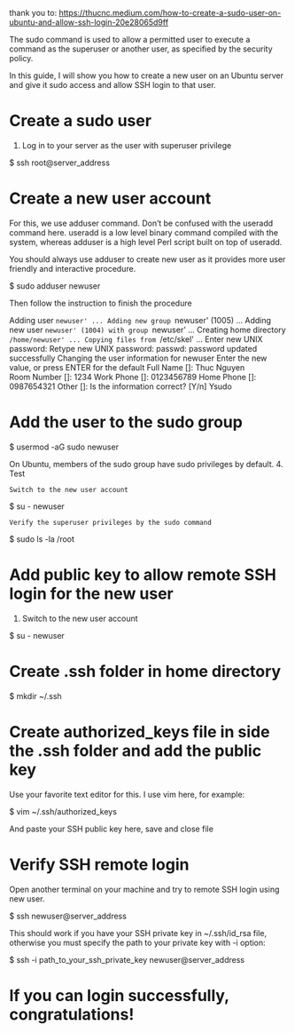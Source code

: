 thank you to:
https://thucnc.medium.com/how-to-create-a-sudo-user-on-ubuntu-and-allow-ssh-login-20e28065d9ff

The sudo command is used to allow a permitted user to execute a command as the superuser or another user, as specified by the security policy.

In this guide, I will show you how to create a new user on an Ubuntu server and give it sudo access and allow SSH login to that user.

# Create a sudo user
1. Log in to your server as the user with superuser privilege

$ ssh root@server_address

# Create a new user account

For this, we use adduser command. Don’t be confused with the useradd command here. useradd is a low level binary command compiled with the system, whereas adduser is a high level Perl script built on top of useradd.

You should always use adduser to create new user as it provides more user friendly and interactive procedure.

$ sudo adduser newuser

Then follow the instruction to finish the procedure

Adding user `newuser' ...
Adding new group `newuser' (1005) ...
Adding new user `newuser' (1004) with group `newuser' ...
Creating home directory `/home/newuser' ...
Copying files from `/etc/skel' ...
Enter new UNIX password: 
Retype new UNIX password: 
passwd: password updated successfully
Changing the user information for newuser
Enter the new value, or press ENTER for the default
 Full Name []: Thuc Nguyen                
 Room Number []: 1234
 Work Phone []: 0123456789
 Home Phone []: 0987654321
 Other []: 
Is the information correct? [Y/n] Ysudo

# Add the user to the sudo group

$ usermod -aG sudo newuser

On Ubuntu, members of the sudo group have sudo privileges by default.
4. Test

    Switch to the new user account

$ su - newuser

    Verify the superuser privileges by the sudo command

$ sudo ls -la /root

# Add public key to allow remote SSH login for the new user
1. Switch to the new user account

$ su - newuser
# Create .ssh folder in home directory

$ mkdir ~/.ssh

# Create authorized_keys file in side the .ssh folder and add the public key

Use your favorite text editor for this. I use vim here, for example:

$ vim ~/.ssh/authorized_keys

And paste your SSH public key here, save and close file

# Verify SSH remote login

Open another terminal on your machine and try to remote SSH login using new user.

$ ssh newuser@server_address

This should work if you have your SSH private key in ~/.ssh/id_rsa file, otherwise you must specify the path to your private key with -i option:

$ ssh -i path_to_your_ssh_private_key newuser@server_address

# If you can login successfully, congratulations!

